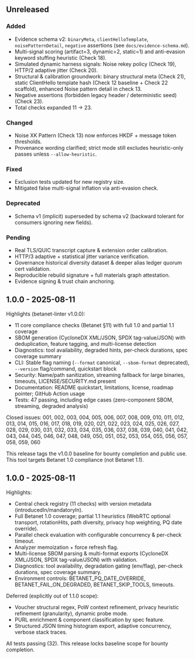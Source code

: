 ## Unreleased

### Added
- Evidence schema v2: `binaryMeta`, `clientHelloTemplate`, `noisePatternDetail`, `negative` assertions (see `docs/evidence-schema.md`).
- Multi-signal scoring (artifact=3, dynamic=2, static=1) and anti-evasion keyword stuffing heuristic (Check 18).
- Simulated dynamic harness signals: Noise rekey policy (Check 19), HTTP/2 adaptive jitter (Check 20).
- Structural & calibration groundwork: binary structural meta (Check 21), static ClientHello template hash (Check 12 baseline + Check 22 scaffold), enhanced Noise pattern detail in check 13.
- Negative assertions (forbidden legacy header / deterministic seed) (Check 23).
- Total checks expanded 11 → 23.

### Changed
- Noise XK Pattern (Check 13) now enforces HKDF + message token thresholds.
- Provenance wording clarified; strict mode still excludes heuristic-only passes unless `--allow-heuristic`.

### Fixed
- Exclusion tests updated for new registry size.
- Mitigated false multi-signal inflation via anti-evasion check.

### Deprecated
- Schema v1 (implicit) superseded by schema v2 (backward tolerant for consumers ignoring new fields).

### Pending
- Real TLS/QUIC transcript capture & extension order calibration.
- HTTP/3 adaptive + statistical jitter variance verification.
- Governance historical diversity dataset & deeper alias ledger quorum cert validation.
- Reproducible rebuild signature + full materials graph attestation.
- Evidence signing & trust chain anchoring.

## 1.0.0 - 2025-08-11

Highlights (betanet-linter v1.0.0):
- 11 core compliance checks (Betanet §11) with full 1.0 and partial 1.1 coverage
- SBOM generation (CycloneDX XML/JSON, SPDX tag-value/JSON) with deduplication, feature tagging, and multi-license detection
- Diagnostics: tool availability, degraded hints, per-check durations, spec coverage summary
- CLI: Stable flag naming (`--format` canonical, `--sbom-format` deprecated), `--version` flag/command, quickstart block
- Security: Name/path sanitization, streaming fallback for large binaries, timeouts, LICENSE/SECURITY.md present
- Documentation: README quickstart, limitations, license, roadmap pointer; GitHub Action usage
- Tests: 47 passing, including edge cases (zero-component SBOM, streaming, degraded analysis)

Closed issues: 001, 002, 003, 004, 005, 006, 007, 008, 009, 010, 011, 012, 013, 014, 015, 016, 017, 018, 019, 020, 021, 022, 023, 024, 025, 026, 027, 028, 029, 030, 031, 032, 033, 034, 035, 036, 037, 038, 039, 040, 041, 042, 043, 044, 045, 046, 047, 048, 049, 050, 051, 052, 053, 054, 055, 056, 057, 058, 059, 060

This release tags the v1.0.0 baseline for bounty completion and public use. This tool targets Betanet 1.0 compliance (not Betanet 1.1).
## 1.0.0 - 2025-08-11

Highlights:
- Central check registry (11 checks) with version metadata (introducedIn/mandatoryIn).
- Full Betanet 1.0 coverage; partial 1.1 heuristics (WebRTC optional transport, rotationHits, path diversity, privacy hop weighting, PQ date override).
- Parallel check evaluation with configurable concurrency & per-check timeout.
- Analyzer memoization + force refresh flag.
- Multi-license SBOM parsing & multi-format exports (CycloneDX XML/JSON, SPDX tag-value/JSON) with validation.
- Diagnostics: tool availability, degradation gating (env/flag), per-check durations, spec coverage summary.
- Environment controls: BETANET_PQ_DATE_OVERRIDE, BETANET_FAIL_ON_DEGRADED, BETANET_SKIP_TOOLS, timeouts.

Deferred (explicitly out of 1.1.0 scope):
- Voucher structural regex, PoW context refinement, privacy heuristic refinement (granularity), dynamic probe mode.
- PURL enrichment & component classification by spec feature.
- Structured JSON timing histogram export, adaptive concurrency, verbose stack traces.

All tests passing (32). This release locks baseline scope for bounty completion.
